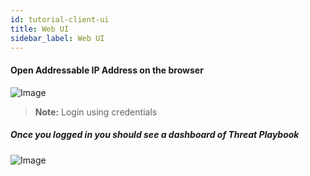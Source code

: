```yaml
---
id: tutorial-client-ui
title: Web UI
sidebar_label: Web UI
---
```


#### Open Addressable IP Address on the browser

![Image](/img/login.png)


>**Note:** Login using credentials


##### Once you logged in you should see a dashboard of Threat Playbook

![Image](/img/dashboard.png)